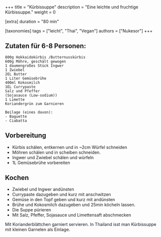 +++
title = "Kürbissuppe"
description = "Eine leichte und fruchtige Kürbissuppe."
weight = 0

[extra]
duration = "80 min"

[taxonomies]
tags = ["leicht", "Thai", "Vegan"]
authors = ["Nukesor"]
+++

## Zutaten für 6-8 Personen:

```
800g Hokkaidokürbis /Butternusskürbis
600g Möhre, geschält gewogen
1 daumengroßes Stück Ingwer
1 Zwiebel
2EL Butter
1 Liter Gemüsebrühe
400ml Kokosmilch
1EL Currypaste
Salz und Pfeffer
(Sojasauce (Low-sodium))
1 Limette
Koriandergrün zum Garnieren

Beilage (eines davon):
- Baguette
- Ciabatta
```

## Vorbereitung

- Kürbis schälen, entkernen und in ~2cm Würfel schneiden
- Möhren schälen und in scheiben schneiden.
- Ingwer und Zwiebel schälen und würfeln
- 1L Gemüsebrühe vorbereiten

## Kochen

- Zwiebel und Ingwer andünsten
- Currypaste dazugeben und kurz mit anschwitzen
- Gemüse in den Topf geben und kurz mit andünsten
- Brühe und Kokosmilch dazugeben und 25min köcheln lassen.
- Die Suppe pürieren
- Mit Salz, Pfeffer, Sojasauce und Limettensaft abschmecken

Mit Korianderblättchen garniert servieren.
In Thailand isst man Kürbissuppe mit kleinen Garnelen als Einlage.
